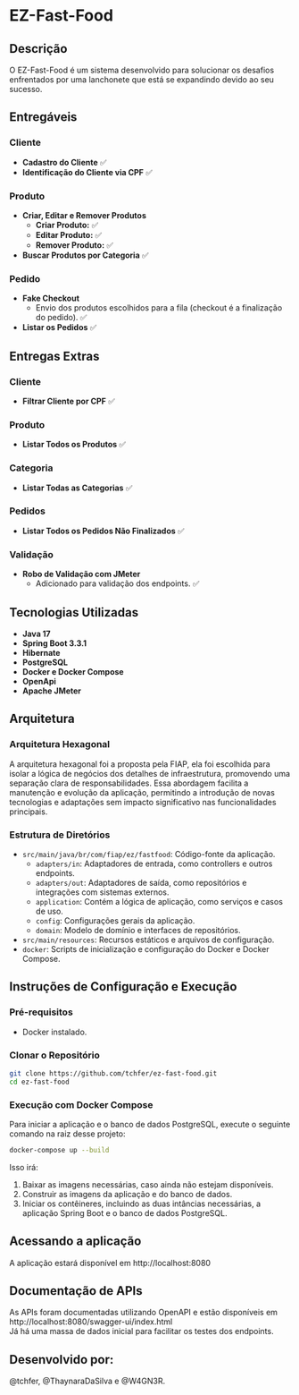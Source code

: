 # EZ-Fast-Food

## Descrição

O EZ-Fast-Food é um sistema desenvolvido para solucionar os desafios enfrentados por uma lanchonete que está se expandindo devido ao seu sucesso.

## Entregáveis

### Cliente
- **Cadastro do Cliente** :white_check_mark:
- **Identificação do Cliente via CPF** :white_check_mark:
  
### Produto
- **Criar, Editar e Remover Produtos**
  - **Criar Produto:** :white_check_mark:
  - **Editar Produto:** :white_check_mark:
  - **Remover Produto:** :white_check_mark:
- **Buscar Produtos por Categoria** :white_check_mark:

### Pedido
- **Fake Checkout**
  - Envio dos produtos escolhidos para a fila (checkout é a finalização do pedido). :white_check_mark:
- **Listar os Pedidos** :white_check_mark:

## Entregas Extras

### Cliente
- **Filtrar Cliente por CPF** :white_check_mark:

### Produto
- **Listar Todos os Produtos** :white_check_mark:

### Categoria
- **Listar Todas as Categorias** :white_check_mark:

### Pedidos
- **Listar Todos os Pedidos Não Finalizados** :white_check_mark:

### Validação
- **Robo de Validação com JMeter**
  - Adicionado para validação dos endpoints. :white_check_mark:

## Tecnologias Utilizadas

- **Java 17**
- **Spring Boot 3.3.1**
- **Hibernate**
- **PostgreSQL**
- **Docker e Docker Compose**
- **OpenApi**
- **Apache JMeter**

## Arquitetura

### Arquitetura Hexagonal

A arquitetura hexagonal foi a proposta pela FIAP, ela foi escolhida para isolar a lógica de negócios dos detalhes de infraestrutura, promovendo uma separação clara de responsabilidades. Essa abordagem facilita a manutenção e evolução da aplicação, permitindo a introdução de novas tecnologias e adaptações sem impacto significativo nas funcionalidades principais.

### Estrutura de Diretórios

- `src/main/java/br/com/fiap/ez/fastfood`: Código-fonte da aplicação.
  - `adapters/in`: Adaptadores de entrada, como controllers e outros endpoints.
  - `adapters/out`: Adaptadores de saída, como repositórios e integrações com sistemas externos.
  - `application`: Contém a lógica de aplicação, como serviços e casos de uso.
  - `config`: Configurações gerais da aplicação.
  - `domain`: Modelo de domínio e interfaces de repositórios.
- `src/main/resources`: Recursos estáticos e arquivos de configuração.
- `docker`: Scripts de inicialização e configuração do Docker e Docker Compose.

## Instruções de Configuração e Execução

### Pré-requisitos

- Docker instalado.

### Clonar o Repositório

```sh
git clone https://github.com/tchfer/ez-fast-food.git
cd ez-fast-food
```

### Execução com Docker Compose
Para iniciar a aplicação e o banco de dados PostgreSQL, execute o seguinte comando na raiz desse projeto:

```sh
docker-compose up --build
```

Isso irá:

1. Baixar as imagens necessárias, caso ainda não estejam disponíveis.
2. Construir as imagens da aplicação e do banco de dados.
3. Iniciar os contêineres, incluindo as duas intâncias necessárias, a aplicação Spring Boot e o banco de dados PostgreSQL.

## Acessando a aplicação
A aplicação estará disponível em http://localhost:8080

## Documentação de APIs
As APIs foram documentadas utilizando OpenAPI e estão disponíveis em http://localhost:8080/swagger-ui/index.html<br>
Já há uma massa de dados inicial para facilitar os testes dos endpoints.

## Desenvolvido por:
@tchfer, @ThaynaraDaSilva e @W4GN3R.
